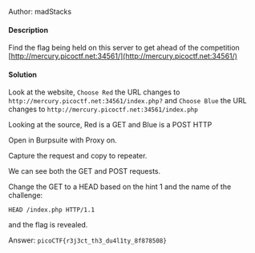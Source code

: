 Author: madStacks

#### Description

Find the flag being held on this server to get ahead of the competition [http://mercury.picoctf.net:34561/](http://mercury.picoctf.net:34561/)

#### Solution

Look at the website, `Choose Red` the URL changes to `http://mercury.picoctf.net:34561/index.php?` and `Choose Blue` the URL changes to `http://mercury.picoctf.net:34561/index.php`

Looking at the source, Red is a GET and Blue is a POST HTTP

Open in Burpsuite with Proxy on.

Capture the request and copy to repeater.

We can see both the GET and POST requests.

Change the GET to a HEAD based on the hint 1 and the name of the challenge:

`HEAD /index.php HTTP/1.1`

and the flag is revealed.

Answer: `picoCTF{r3j3ct_th3_du4l1ty_8f878508}`
